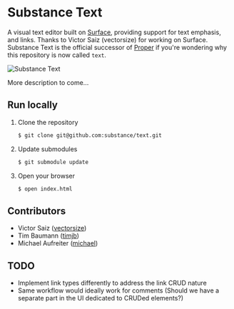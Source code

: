# Substance Text

A visual text editor built on [Surface](http://github.com/substance/surface), providing support for text emphasis, and links. Thanks to Victor Saiz (vectorsize) for working on Surface. Substance Text is the official successor of [Proper](http://github.com/michael/proper) if you're wondering why this repository is now called `text`.

![Substance Text](http://substance.github.com/text/assets/text2.png)

More description to come...

## Run locally

1. Clone the repository

   ```bash
   $ git clone git@github.com:substance/text.git
   ```

2. Update submodules
   
   ```bash
   $ git submodule update
   ```

3. Open your browser
   
   ```bash
   $ open index.html
   ```

## Contributors

- Victor Saiz ([vectorsize](http://github.com/vectorsize))
- Tim Baumann ([timjb](http://github.com/timjb))
- Michael Aufreiter ([michael](http://github.com/michael))

## TODO

- Implement link types differently to address the link CRUD nature
- Same workflow would ideally work for comments (Should we have a separate part in the UI dedicated to CRUDed elements?)